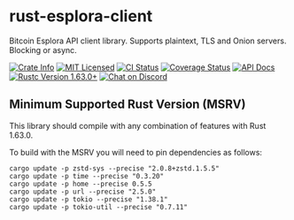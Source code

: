 # rust-esplora-client

Bitcoin Esplora API client library. Supports plaintext, TLS and Onion servers. Blocking or async.

<p>
    <a href="https://crates.io/crates/esplora-client"><img alt="Crate Info" src="https://img.shields.io/crates/v/esplora-client.svg"/></a>
    <a href="https://github.com/bitcoindevkit/rust-esplora-client/blob/master/LICENSE"><img alt="MIT Licensed" src="https://img.shields.io/badge/license-MIT-blue.svg"/></a>
    <a href="https://github.com/bitcoindevkit/rust-esplora-client/actions/workflows/cont_integration.yml"><img alt="CI Status" src="https://github.com/bitcoindevkit/rust-esplora-client/workflows/Rust/badge.svg"></a>
    <a href='https://coveralls.io/github/bitcoindevkit/rust-esplora-client?branch=master'><img src='https://coveralls.io/repos/github/bitcoindevkit/rust-esplora-client/badge.svg?branch=master' alt='Coverage Status' /></a>
    <a href="https://docs.rs/esplora-client"><img alt="API Docs" src="https://img.shields.io/badge/docs.rs-esplora--client-green"/></a>
    <a href="https://blog.rust-lang.org/2022/08/11/Rust-1.63.0.html"><img alt="Rustc Version 1.63.0+" src="https://img.shields.io/badge/rustc-1.63.0%2B-lightgrey.svg"/></a>
    <a href="https://discord.gg/d7NkDKm"><img alt="Chat on Discord" src="https://img.shields.io/discord/753336465005608961?logo=discord"></a>
</p>

## Minimum Supported Rust Version (MSRV)

This library should compile with any combination of features with Rust 1.63.0.

To build with the MSRV you will need to pin dependencies as follows:

```shell
cargo update -p zstd-sys --precise "2.0.8+zstd.1.5.5"
cargo update -p time --precise "0.3.20"
cargo update -p home --precise 0.5.5
cargo update -p url --precise "2.5.0"
cargo update -p tokio --precise "1.38.1"
cargo update -p tokio-util --precise "0.7.11"
```